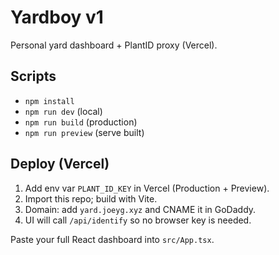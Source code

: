 # Yardboy v1

Personal yard dashboard + PlantID proxy (Vercel).

## Scripts
- `npm install`
- `npm run dev` (local)
- `npm run build` (production)
- `npm run preview` (serve built)

## Deploy (Vercel)
1. Add env var `PLANT_ID_KEY` in Vercel (Production + Preview).
2. Import this repo; build with Vite.
3. Domain: add `yard.joeyg.xyz` and CNAME it in GoDaddy.
4. UI will call `/api/identify` so no browser key is needed.

Paste your full React dashboard into `src/App.tsx`.
